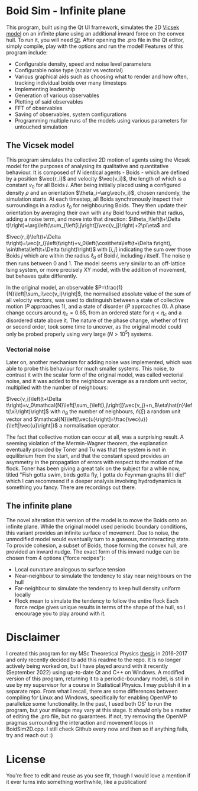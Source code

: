 
# Boid Sim - Infinite plane
This program, built using the Qt UI framework, simulates the 2D [Vicsek model](https://en.wikipedia.org/wiki/Vicsek_model) on an infinite plane using an additional inward force on the convex hull. To run it, you will need [Qt](https://www.qt.io/). After opening the .pro file in the Qt editor, simply compile, play with the options and run the model!
Features of this program include:

 - Configurable density, speed and noise level parameters
 - Configurable noise type (scalar vs vectorial)
 - Various graphical aids such as choosing what to render and how often, tracking individual boids over many timesteps
 - Implementing leadership
 - Generation of various observables
 - Plotting of said observables
 - FFT of observables
 - Saving of observables, system configurations
 - Programming multiple runs of the models using various parameters for untouched simulation

## The Vicsek model
This program simulates the collective 2D motion of agents using the Vicsek model for the purposes of analysing its qualitative and quantitative behaviour.  It is composed of $N$ identical agents - Boids - which are defined by a position $\vec{r_i}$ and velocity $\vec{v_i}$, the length of which is a constant $v_0$ for all Boids $i$. After being initially placed using a configured density $\rho$ and an orientation $\theta_i=\arg\vec{v_i}$, chosen randomly, the simulation starts.
 At each timestep, all Boids synchronously inspect their surroundings in a radius $\ell_0$ for neighbouring Boids. 
They then update their orientation by averaging their own with any Boid found within that radius, adding a noise term, and move into that direction:
 $\theta_i\left(t+\Delta t)\right)=\arg\left(\sum_{\left[i,j\right]}\vec{v_j}\right)+2\pi\eta$ and 
 
$\vec{r_i}\left(t+\Delta t\right)=\vec{r_i}\left(t\right)+v_0\left(\cos\theta\left(t+\Delta t\right), \sin\theta\left(t+\Delta t\right)\right)$  with $\left[i,j\right]$ indicating the sum over those Boids $j$ which are within the radius $\ell_0$ of Boid $i$, including $i$ itself. The noise $\eta$ then runs between $0$ and $1$. The model seems very similar to  an off-lattice Ising system, or more precisely XY model, with the addition of movement, but behaves quite differently.
 
In the original model, an observable $P=\frac{1}{N}\left|\sum_i\vec{v_i}\right|$, the normalised absolute value of the sum of all velocity vectors, was used to distinguish between a state of collective motion ($P$ approaches $1$), and a state of disorder ($P$ approaches $0$). A phase change occurs around $\eta_c =0.65$, from an ordered state for $\eta<\eta_c$ and a disordered state above it.  The nature of the phase change, whether of first or second order, took some time to uncover, as the original model could only be probed properly using very large ($N>10^5$) systems.
### Vectorial noise
 Later on, another mechanism for adding noise was implemented, which was able to probe this behaviour for much smaller systems. This noise, to contrast it with the scalar form of the original model, was called vectorial noise, and it was added to the neighbour average as a random unit vector, multiplied with the number of neighbours:
 
 $\vec{v_i}\left(t+\Delta t\right)=v_0\mathcal{N}\left[\sum_{\left[i,j\right]}\vec{v_j}+n_B\eta\hat{n}\left(\xi\right)\right]$ with $n_B$ the number of neighbours, $\hat{n}\left(\xi\right)$ a random unit vector and $\mathcal{N}\left[\vec{u}\right]=\frac{\vec{u}}{\left|\vec{u}\right|}$ a normalisation operator.

The fact that collective motion can occur at all, was a surprising result. A seeming violation of the Mermin-Wagner theorem, the explanation eventually provided by Toner and Tu was that the system is not in equilibrium from the start, and that the constant speed provides an asymmetry in the propagation of errors with respect to the motion of the flock. Toner has been giving a great talk on the subject for a while now, titled "Fish gotta swim, birds gotta fly, I gotta do Feynman graphs til I die!" which I can recommend if a deeper analysis involving hydrodynamics is something you fancy. There are recordings out there.
## The infinite plane
The novel alteration this version of the model is to move the Boids onto an infinite plane. While the original model used periodic boundary conditions, this variant provides an infinite surface of movement. Due to noise, the unmodified model would eventually turn to a gaseous, noninteracting state. To provide cohesion, a subset of Boids, those forming the convex hull, are provided an inward nudge.
The exact form of this inward nudge can be chosen from 4 options ("force recipes"):
 

 - Local curvature analogous to surface tension
 - Near-neighbour to simulate the tendency to stay near neighbours on the hull
 - Far-neighbour to simulate the tendency to keep hull density uniform locally
 - Flock mean to simulate the tendency to follow the entire flock
Each force recipe gives unique results in terms of the shape of the hull, so I encourage you to play around with it.

# Disclaimer
I created this program for my MSc Theoretical Physics [thesis](https://studenttheses.universiteitleiden.nl/handle/1887/49517) in 2016-2017 and only recently decided to add this readme to the repo. It is no longer actively being worked on, but I have played around with it recently (September 2022) using up-to-date Qt and C++ on Windows. A modified version of this program, returning it to a periodic-boundary model, is still in use by my supervisor for a course in Statistical Physics. I may publish it in a separate repo.
From what I recall, there are some differences between compiling for Linux and Windows, specifically for enabling OpenMP to parallelize some functionality. In the past, I used both OS' to run the program, but your mileage may vary at this stage. It *should* only be a matter of editing the .pro file, but no guarantees. If not, try removing the OpenMP pragmas surrounding the interaction and movement loops in BoidSim2D.cpp. I still check Github every now and then so if anything fails, try and reach out :) 
# License
You're free to edit and reuse as you see fit, though I would love a mention if it ever turns into something worthwhile, like a publication!
